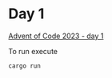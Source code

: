 # Day 1

[Advent of Code 2023 - day 1](https://adventofcode.com/2023/day/1)

To run execute

```
cargo run
```
